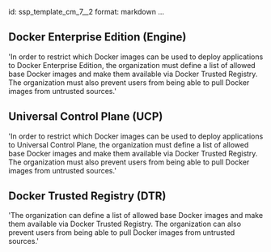 id: ssp_template_cm_7__2
format: markdown
...
## Docker Enterprise Edition (Engine)

'In order to restrict which Docker images can be used to deploy
applications to Docker Enterprise Edition, the organization must define a list
of allowed base Docker images and make them available via Docker
Trusted Registry. The organization must also prevent users from being
able to pull Docker images from untrusted sources.'
## Universal Control Plane (UCP)

'In order to restrict which Docker images can be used to deploy
applications to Universal Control Plane, the organization must define a
list of allowed base Docker images and make them available via Docker
Trusted Registry. The organization must also prevent users from being
able to pull Docker images from untrusted sources.'
## Docker Trusted Registry (DTR)

'The organization can define a list of allowed base Docker images and
make them available via Docker Trusted Registry. The organization can
also prevent users from being able to pull Docker images from
untrusted sources.'
